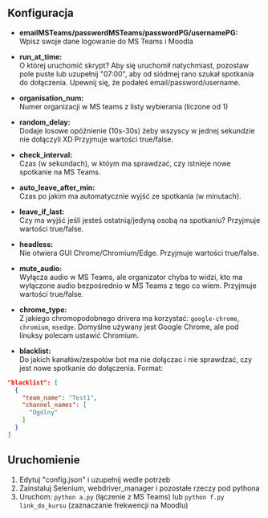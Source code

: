 ## Konfiguracja
  
- **emailMSTeams/passwordMSTeams/passwordPG/usernamePG:**  
Wpisz swoje dane logowanie do MS Teams i Moodla

- **run_at_time:**  
O której uruchomić skrypt? Aby się uruchomił natychmiast, pozostaw pole puste lub uzupełnij "07:00", aby od siódmej rano szukał spotkania do dołączenia. Upewnij się, że podałeś email/password/username.

- **organisation_num:**     
Numer organizacji w MS teams z listy wybierania (liczone od 1)

- **random_delay:**  
Dodaje losowe opóźnienie (10s-30s) żeby wszyscy w jednej sekundzie nie dołączyli XD Przyjmuje wartości true/false.

- **check_interval:**  
Czas (w sekundach), w któym ma sprawdzać, czy istnieje nowe spotkanie na MS Teams.

- **auto_leave_after_min:**  
Czas po jakim ma automatycznie wyjść ze spotkania (w minutach).

- **leave_if_last:**  
Czy ma wyjść jeśli jesteś ostatnią/jedyną osobą na spotkaniu? Przyjmuje wartości true/false.

- **headless:**     
Nie otwiera GUI Chrome/Chromium/Edge. Przyjmuje wartości true/false.

- **mute_audio:**     
Wyłącza audio w MS Teams, ale organizator chyba to widzi, kto ma wyłączone audio bezpośrednio w MS Teams z tego co wiem. Przyjmuje wartości true/false.

- **chrome_type:**     
Z jakiego chromopodobnego drivera ma korzystać: `google-chrome`, `chromium`, `msedge`. Domyślne używany jest Google Chrome, ale pod linuksy polecam ustawić Chromium.

- **blacklist:**  
Do jakich kanałów/zespołów bot ma nie dołączac i nie sprawdzać, czy jest nowe spotkanie do dołączenia.
Format:
```json
"blacklist": [  
  {  
    "team_name": "Test1",  
    "channel_names": [  
      "Ogólny"
    ]  
  }
]
```

## Uruchomienie
  
 1. Edytuj "config.json" i uzupełnij wedle potrzeb
 2. Zainstaluj Selenium, webdriver_manager i pozostałe rzeczy pod pythona
 3. Uruchom: `python a.py` (łączenie z MS Teams) lub `python f.py link_do_kursu` (zaznaczanie frekwencji na Moodlu)
 